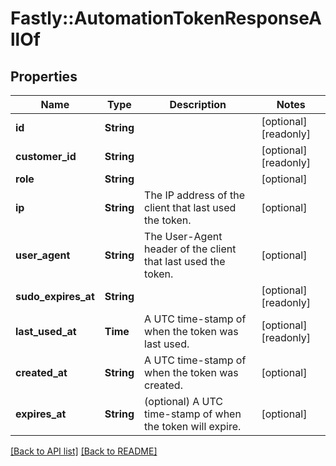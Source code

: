 # Fastly::AutomationTokenResponseAllOf

## Properties

| Name | Type | Description | Notes |
| ---- | ---- | ----------- | ----- |
| **id** | **String** |  | [optional][readonly] |
| **customer_id** | **String** |  | [optional][readonly] |
| **role** | **String** |  | [optional] |
| **ip** | **String** | The IP address of the client that last used the token. | [optional] |
| **user_agent** | **String** | The User-Agent header of the client that last used the token. | [optional] |
| **sudo_expires_at** | **String** |  | [optional][readonly] |
| **last_used_at** | **Time** | A UTC time-stamp of when the token was last used. | [optional][readonly] |
| **created_at** | **String** | A UTC time-stamp of when the token was created. | [optional] |
| **expires_at** | **String** | (optional) A UTC time-stamp of when the token will expire. | [optional] |

[[Back to API list]](../../README.md#endpoints) [[Back to README]](../../README.md)


